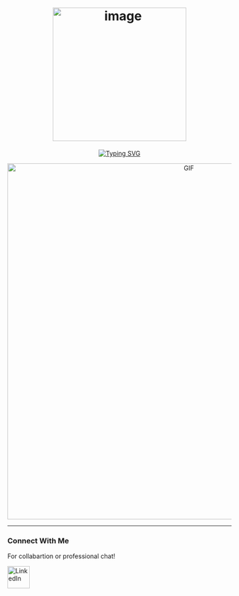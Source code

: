 <h1 align="center">
  <img src="https://github.com/user-attachments/assets/573aae92-bc93-4dff-9222-93f86ea281fe" alt="image" width="300"/>
</h1>
<p align="center">
  <a href="https://github.com/emanalytic">
    <img src="https://readme-typing-svg.demolab.com?font=Georgia&size=20&duration=2000&pause=100&multiline=true&width=600&height=80&lines=Data+Scientist+%7C+AI+Researcher+%7C+Machine+Learning+Engineer&color=FFFFFF" alt="Typing SVG">
  </a>
</p>


<p align="center">
  <img src="https://github.com/user-attachments/assets/c2a1ac4e-fcfb-4bd7-ab2d-f7c799cb6642" alt="GIF" width="800" />
</p>


---

### Connect With Me
For collabartion or professional chat!
<p align="left">
  <a href="https://www.linkedin.com/in/eman-nisar/" target="_blank">
    <img src="https://github.com/user-attachments/assets/90ab98c0-e175-408d-a064-cd4e6291f573" alt="LinkedIn" width="50" height="50"/>
  </a>
</p>


